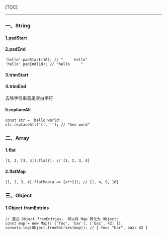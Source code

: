 [TOC]

---

### 一、String

#### 1.padStart
#### 2.padEnd

```JS
'hello'.padStart(10); // "     hello"
'hello'.padEnd(10); // "hello     "
```

#### 3.trimStart
#### 4.trimEnd

去除字符串首尾空白字符

#### 5.replaceAll

```JS
const str = 'hello world';
str.replaceAll('l', ''); // "heo word"
```

### 二、Array

#### 1.flat

```JS
[1, 2, [3, 4]].flat(); // [1, 2, 3, 4]
```

#### 2.flatMap

```JS
[1, 2, 3, 4].flatMap(a => [a**2]); // [1, 4, 9, 16]
```

### 三、Object

#### 1.Object.fromEntries

```JS
// 通过 Object.fromEntries， 可以将 Map 转化为 Object:
const map = new Map([ ['foo', 'bar'], ['baz', 42] ]);
console.log(Object.fromEntries(map)); // { foo: "bar", baz: 42 }
```
